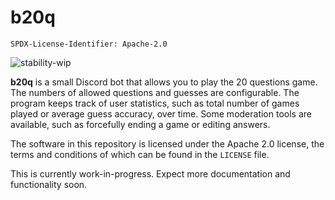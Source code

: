 # b20q
`SPDX-License-Identifier: Apache-2.0`

![stability-wip](https://img.shields.io/badge/stability-work_in_progress-lightgrey.svg)

**b20q** is a small Discord bot that allows you to play the 20 questions game.
The numbers of allowed questions and guesses are configurable.
The program keeps track of user statistics, such as total number of games played or average guess accuracy, over time.
Some moderation tools are available, such as forcefully ending a game or editing answers.

The software in this repository is licensed under the Apache 2.0 license, the terms and conditions of which can be
found in the `LICENSE` file.

This is currently work-in-progress. Expect more documentation and functionality soon.
